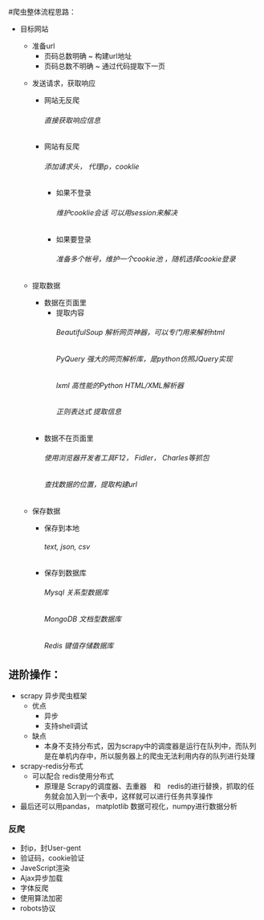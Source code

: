 #爬虫整体流程思路：
* 目标网站
	* 准备url
		- 页码总数明确
			~ 构建url地址
		- 页码总数不明确
			~ 通过代码提取下一页

	- 发送请求，获取响应
		- 网站无反爬
			###### 直接获取响应信息
		- 网站有反爬
			###### 添加请求头， 代理ip，cooklie
			- 如果不登录
				###### 维护cooklie会话 可以用session来解决
			- 如果要登录
				###### 准备多个帐号，维护一个cookie池 ，随机选择cookie登录

	- 提取数据
		- 数据在页面里
			- 提取内容
				###### BeautifulSoup 解析网页神器，可以专门用来解析html
				###### PyQuery   强大的网页解析库，是python仿照JQuery实现
				###### lxml     高性能的Python HTML/XML解析器
				###### 正则表达式      提取信息
		- 数据不在页面里
			###### 使用浏览器开发者工具F12， Fidler， Charles等抓包
			###### 查找数据的位置，提取构建url

	- 保存数据
		- 保存到本地
			###### text, json, csv
		- 保存到数据库
			###### Mysql  关系型数据库
			###### MongoDB    文档型数据库
			###### Redis      键值存储数据库

## 进阶操作：
- scrapy 异步爬虫框架
    - 优点 
        - 异步
        - 支持shell调试
    - 缺点
        - 本身不支持分布式，因为scrapy中的调度器是运行在队列中，而队列是在单机内存中，所以服务器上的爬虫无法利用内存的队列进行处理
- scrapy-redis分布式
    - 可以配合 redis使用分布式
        - 原理是 Scrapy的调度器、去重器&emsp;和&emsp;redis的进行替换，抓取的任务就会加入到一个表中，这样就可以进行任务共享操作
- 最后还可以用pandas， matplotlib 数据可视化，numpy进行数据分析

### 反爬
- 封ip，封User-gent
- 验证码，cookie验证
- JaveScript渲染
- Ajax异步加载
- 字体反爬
- 使用算法加密
- robots协议   





